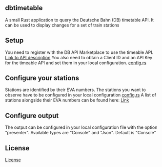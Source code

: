 ## dbtimetable
A small Rust application to query the Deutsche Bahn (DB) timetable API. It can be used to display changes for a set of train stations

## Setup
You need to register with the DB API Marketplace to use the timeable API. 
[Link to API description](https://developers.deutschebahn.com/db-api-marketplace/apis/product/timetables/api/26494#/Timetables_10213/overview) 
You also need to obtain a Client ID and an API Key for the timeable API and set them in your local configuration. [config.rs](src/config.rs)

## Configure your stations
Stations are identified by their EVA numbers. The stations you want to observe have to be configured in your local configuration [config.rs](src/config.rs)
A list of stations alongside their EVA numbers can be found here: [Link](https://data.deutschebahn.com/dataset/data-haltestellen.html)

## Configure output
The output can be configured in your local configuration file with the option "presenter". Available types are "Console" and "Json". Default is "Console"
## License

[License](LICENSE.md)